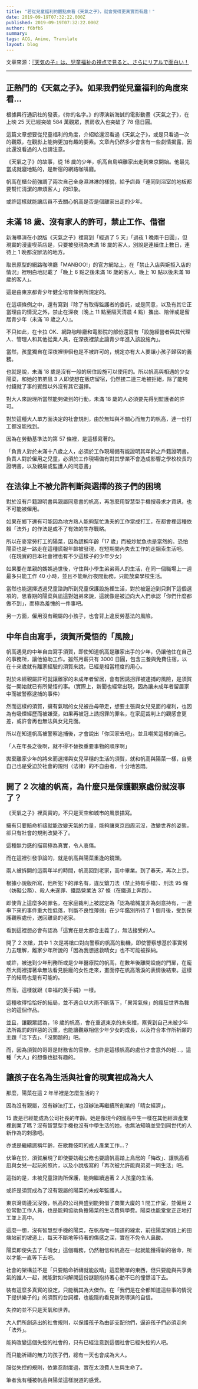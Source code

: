 ```yaml
---
title: "若從兒童福利的觀點來看《天氣之子》，就會覺得更真實而有趣！"
date: 2019-09-19T07:32:22.000Z
published: 2019-09-19T07:32:22.000Z
author: f6bfb5
summary:
tags: ACG, Anime, Translate
layout: blog
---
```


文章來源：[『天気の子』は、児童福祉の視点で見ると、さらにリアルで面白い！](https://hbol.jp/199661?display=b)

---

## 正熱門的《天氣之子》。如果我們從兒童福利的角度來看…

根據興行通訊社的發表，《你的名字。》的導演新海誠的電影動畫《天氣之子》，在上映 25 天已經突破 584 萬觀眾，票房收入也突破了 78 億日圓。

這篇文章想要從兒童福利的角度，介紹給還沒看過《天氣之子》，或是只看過一次的觀眾，在觀影上能夠更加有趣的要素。文章內仍然多少會含有一些劇情揭露，因此還沒看過的人也請注意。

《天氣之子》的故事，從 16 歲的少年，帆高自島嶼離家出走到東京開始。他最先當成就寢地點的，是新宿的網路咖啡廳。

帆高在櫃台前強調了兩次自己全身濕淋淋的樣貌，給予店員「連同到浴室的地板都要幫忙清潔的麻煩客人」的印象。

或許這樣就能讓店員不去關心帆高是否是個離家出走的少年。

## 未滿 18 歲、沒有家人的許可，禁止工作、借宿

新海導演在小說版《天氣之子》裡寫到「經過了 5 天」「過夜 1 晚兩千日圓」，但現實的漫畫喫茶店是，只要被發現為未滿 18 歲的客人，別說是連續住上數日，連待上 1 晚都沒辦法的地方。

取景原型的網路咖啡廳「MANBOO!」的官方網站上，在「禁止入店與婉拒入店的情況」裡明白地記載了「晚上 6 點之後未滿 16 歲的客人，晚上 10 點以後未滿 18 歲的客人」。

這是由東京都青少年健全培育條例所規定的。

在這項條例之中，還有寫到『除了有取得監護者的委託，或是同意，以及有其它正當理由的情況之外，禁止在深夜（晚上 11 點至隔天清晨 4 點）攜出、陪伴或是留居青少年（未滿 18 歲之人）』。

不只如此，在卡拉 OK、網路咖啡廳和電影院的部份還寫有「設施經營者與其代理人、管理人和其他從業人員，在深夜裡禁止讓青少年進入該設施內」。

當然，孩童獨自在深夜裡徘徊也是不被許可的，規定亦有大人要讓小孩子歸宿的義務。

也就是說，未滿 18 歲是沒有一般的居住設施可以使用的。所以帆高與相遇的少女陽菜，和她的弟弟凪 3 人即使想在飯店留宿，仍然接二連三地被拒絕，除了能夠付錢就了事的賓館以外沒有其它選擇。

對大人來說理所當然能夠做到的行動，未滿 18 歲的人必須要先得到監護者的許可。

對於這種大人單方面決定的社會規則，由於無知與不關心而無力的帆高，連一份打工都沒能找到。

因為在勞動基準法的第 57 條裡，是這樣寫著的。

「負責人對於未滿十八歲之人，必須於工作現場備有能證明其年齡之戶籍證明書。負責人對於僱用之兒童，必須於工作現場備有對其學業不會造成影響之學校校長的證明書，以及親屬或監護人的同意書」

## 在法律上不被允許判斷與選擇的孩子們的困境

對於沒有戶籍證明書與親屬同意書的帆高，再怎麼用智慧型手機搜尋求才資訊，也不可能被僱用。

如果在鄉下還有可能因為地方熟人能夠幫忙漁夫的工作當成打工，在都會裡這種依賴「法外」的作法是成不了有效的生存戰略。

所以在麥當勞打工的陽菜，因為謊稱年齡「17 歲」而被炒魷魚也是當然的。恐怕陽菜也是一路走在這種謊報年齡被發現，在短期間內失去工作的走鋼索生活吧。（在現實的日本社會裡也有不少這樣子的少年少女）

如果要在單親的媽媽過世後，守住與小學生弟弟兩人的生活，在同一個職場上一週最多只能工作 40 小時，並且不能執行夜間勤務，只能放棄學校生活。

當然也能選擇透過兒童諮詢所到兒童保護設施裡生活，對於被逼迫到只剩下這個選項的，思春期的陽菜與凪這對姐弟來說，這就像是被迫向大人們承認「你們什麼都做不到」，而極為羞愧的一件事吧。

另一方面，僱用沒有親屬的小孩子，也會背上違反勞基法的風險。

## 中年自由寫手，須賀所覺悟的「風險」

帆高遇見的中年自由寫手須賀，即使知道帆高是離家出手的少年，仍讓他住在自己的事務所，讓他協助工作。雖然月薪只有 3000 日圓，包含三餐與免費住宿，以在十來歲就有離家經驗的須賀來說，已經是相當程度的用心。

對於未經親屬許可就讓離家的未成年者留居，會有因誘拐罪被逮捕的風險，是須賀從一開始就已有所覺悟的事。（實際上，新聞也經常出現，因為讓未成年者留居家中而被警察逮捕的事件）

然而這樣的須賀，擁有氣喘的女兒被岳母帶走，想要主張與女兒見面的權利，也因為有吸煙經歷而被嫌棄，如果再被冠上誘拐罪的罪名，在家庭裁判上的觀感會更差，或許會再也無法與女兒見面。

所以在知道帆高被警察追捕後，才會說出「你回家去吧」。並且嘲笑這樣的自己。

「人在年長之後啊，就不得不替換重要事物的順序啊」

拋棄離家少年的將來而選擇與女兒平穩的生活的須賀，就和帆高與陽菜一樣，自覺自己也是受迫於社會的規則（法律）的不自由者，十分地苦悶。

## 開了 2 次槍的帆高，為什麼只是保護觀察處份就沒事了？

《天氣之子》裡真實的，不只是天空和城市的風景描寫。

擁有只要賠命祈禱就能改變天氣的力量，能夠讓東京四周沉沒，改變世界的姿態，卻只有社會的規則改變不了。

這種無力感的描寫極為真實，令人哀傷。

而在這裡引發爭論的，就是帆高與陽菜重逢的鏡頭。

兩人被拆開的這兩年半的時間，帆高回到老家，高中畢業。到了春天，再次上京。

根據小說版所寫，他所犯下的罪名有，違反鎗刀法（禁止持有手槍）、刑法 95 條（妨礙公務）、殺人未遂罪、鐵路營業法 37 條（在鐵道上奔跑）。

即使背上這麼多的罪名，在家庭裁判上被認定為「認為槍械並非為刻意持有，一連串下來的事件重大性低落，判斷不良性薄弱」在少年鑑別所待了 1 個月後，受到保護觀察處份，送回離島的老家。

看到這裡想必會有認為「這實在是太都合主義了」，無法接受的人。

開了 2 次槍，其中 1 次是將槍口對向警察的帆高的動機，即使警察想基於事實努力去理解，離家少年所說的「因為我想拯救晴女」也不可能被採納。

或許，被送到少年刑務所或是少年醫療院的帆高，在數年後離開設施的門扉，在龐然大雨裡撐著傘無法看見臉龐的女性走來，畫面停在帆高落淚的表情後結束。這樣子的結局也是有可能的。

然而，這樣就跟《幸福的黃手絹》一樣。

這種收得恰恰好的結局，並不適合以大雨不斷落下，「異常氣候」的瘋狂世界為舞台的這個作品。

並且，讓觀眾認為，18 歲的帆高，會在重返東京的未來裡，察覺到自己未被少年法所裁罰的罪惡的沉重，也能讓觀眾相信少年少女的成長，以及符合本作所祈願的主題「活下去」、「沒問題的」吧。

而，因為須賀的哥哥是財務省的官僚，也許是這樣帆高的處份才會意外的輕…，這種「大人」的想像也挺有趣的。

## 讓孩子在名為生活與社會的現實裡成為大人

那麼，陽菜在這 2 年半裡是怎麼生活的？

因為沒有親屬，沒有辦法打工，也沒辦法再繼續所創業的「晴女經濟」。

15 歲是已經能成為公司社長的年齡。她是像現今的國高中生一樣在其他經濟產業裡創業了嗎？沒有智慧型手機也沒有中學生活的她，也無法知曉並受到同世代的人新作為的刺激吧。

亦或是繼續謊稱年齡，在歌舞伎町的成人產業工作…？

伏筆在於，須賀展現了即使要妨礙公務也要讓帆高踏上鳥居的「悔改」、讓帆高看凪與女兒一起玩的照片，以及小說版寫的「再次被允許能與弟弟一同生活」吧。

這指的是，未被兒童諮詢所保護，能夠繼續過著 2 人孩童的生活。

或許是須賀成為了沒有親屬的陽菜的未成年監護人。

東京灣周邊沉沒後，帆高的公司興盛到能夠借了商業大廈的 1 間工作室，並僱用 2 位常勤工作人員，也是能夠協助負擔陽菜的生活費與學費。陽菜也能堂堂正正地打工並上高中。

這麼一想，沒有智慧型手機的陽菜，在帆高唯一知道的線索，前往陽菜家路上的田端站前的坡道上，每天不斷地等待著的傷感之深，實在不免令人鼻酸。

陽菜即使失去了「晴女」這個職務，仍然相信和帆高在一起就能獲得新的宿命，所以才能一直等下去吧。

社會的架構並不是「只要賠命祈禱就能放晴」這麼簡單的東西，但只要能與共享勇氣的誰人一起，就能對如何解開這份謎題抱持著心動不已的憧憬活下去。

裝有這麼多真實的設定，只能稱其為大傑作。在「我們是在全都知道這些事的情況下提供樂子的」的須賀的台詞裡，也能隱約看見新海導演的自信。

失控的並不只是天氣和世界。

大人們所創造出的社會規則，以保護孩子為由卻支配他們，逼迫孩子們必須走向「法外」。

能夠改變這個失控的社會的，只有已經注意到這個社會已經失控的人吧。

而只能祈禱的無力的孩子們，總有一天也會成為大人。

服從失控的規則，依靠忍耐度過，實在太浪費人生與生命了。

筆者我有種被帆高與陽菜這樣說道的感覺。
